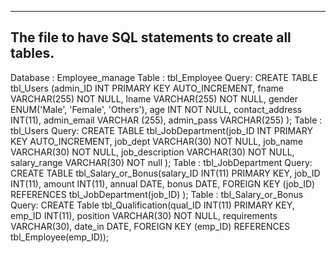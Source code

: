 ------------------------------------------------------------------------------------------
The file to have SQL statements to create all tables.
------------------------------------------------------------------------------------------
Database : Employee_manage
Table : tbl_Employee
Query:
CREATE TABLE tbl_Users (admin_ID INT PRIMARY KEY AUTO_INCREMENT,
								fname VARCHAR(255) NOT NULL,
								lname VARCHAR(255) NOT NULL,
								gender ENUM('Male', 'Female', 'Others'),
								age INT NOT NULL,
								contact_address INT(11),
								admin_email VARCHAR (255),
								admin_pass VARCHAR(255)
								);
Table : tbl_Users
Query:
CREATE TABLE tbl_JobDepartment(job_ID INT PRIMARY KEY AUTO_INCREMENT,
										 job_dept VARCHAR(30) NOT NULL,
										 job_name VARCHAR(30) NOT NULL,
										 job_description VARCHAR(30) NOT NULL,
										 salary_range VARCHAR(30) NOT null
										 );
Table : tbl_JobDepartment
Query:
CREATE TABLE tbl_Salary_or_Bonus(salary_ID  INT(11) PRIMARY KEY,
											job_ID INT(11),
											amount INT(11),
											annual DATE,
											bonus DATE,
											FOREIGN KEY (job_ID) REFERENCES tbl_JobDepartment(job_ID)
											);
Table : tbl_Salary_or_Bonus
Query:
CREATE Table tbl_Qualification(qual_ID  INT(11) PRIMARY KEY,
								emp_ID INT(11),
								position VARCHAR(30) NOT NULL,
								requirements VARCHAR(30), 
								date_in DATE,
								FOREIGN KEY (emp_ID) REFERENCES tbl_Employee(emp_ID));
